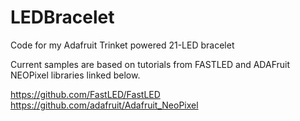 # LEDBracelet
Code for my Adafruit Trinket powered 21-LED bracelet

Current samples are based on tutorials from FASTLED and ADAFruit NEOPixel libraries linked below.

https://github.com/FastLED/FastLED
https://github.com/adafruit/Adafruit_NeoPixel
